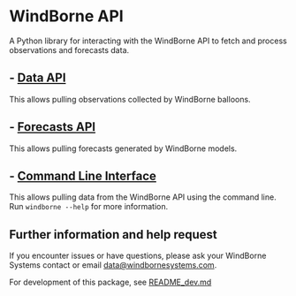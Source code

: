 # WindBorne API
A Python library for interacting with the WindBorne API to fetch and process observations and forecasts data.

## - [Data API](https://windbornesystems.com/docs/api/pip_data)
This allows pulling observations collected by WindBorne balloons.

## - [Forecasts API](https://windbornesystems.com/docs/api/pip_forecasts)
This allows pulling forecasts generated by WindBorne models.

## - [Command Line Interface](https://windbornesystems.com/docs/api/cli)
This allows pulling data from the WindBorne API using the command line.
Run `windborne --help` for more information.

## Further information and help request
If you encounter issues or have questions, please ask your WindBorne Systems contact or email data@windbornesystems.com.

For development of this package, see [README_dev.md](README_dev.md)